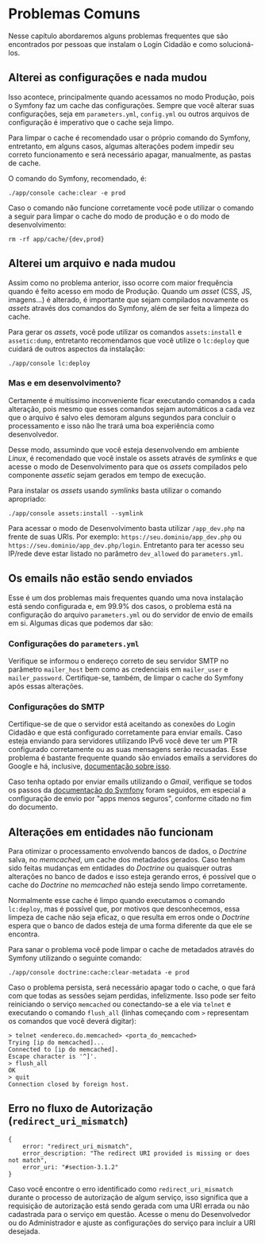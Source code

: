 Problemas Comuns
================

Nesse capítulo abordaremos alguns problemas frequentes que são encontrados por
pessoas que instalam o Login Cidadão e como solucioná-los.

Alterei as configurações e nada mudou
-------------------------------------

Isso acontece, principalmente quando acessamos no modo Produção, pois o Symfony
faz um cache das configurações. Sempre que você alterar suas configurações, seja
em `parameters.yml`, `config.yml` ou outros arquivos de configuração é imperativo
que o cache seja limpo.

Para limpar o cache é recomendado usar o próprio comando do Symfony, entretanto,
em alguns casos, algumas alterações podem impedir seu correto funcionamento e
será necessário apagar, manualmente, as pastas de cache.

O comando do Symfony, recomendado, é:

    ./app/console cache:clear -e prod

Caso o comando não funcione corretamente você pode utilizar o comando a seguir
para limpar o cache do modo de produção e o do modo de desenvolvimento:

    rm -rf app/cache/{dev,prod}

Alterei um arquivo e nada mudou
-------------------------------

Assim como no problema anterior, isso ocorre com maior frequência quando é feito
acesso em modo de Produção. Quando um *asset* (CSS, JS, imagens...) é alterado,
é importante que sejam compilados novamente os *assets* através dos comandos do
Symfony, além de ser feita a limpeza do cache.

Para gerar os *assets*, você pode utilizar os comandos `assets:install` e
`assetic:dump`, entretanto recomendamos que você utilize o `lc:deploy` que
cuidará de outros aspectos da instalação:

    ./app/console lc:deploy

### Mas e em desenvolvimento?

Certamente é muitíssimo inconveniente ficar executando comandos a cada alteração,
pois mesmo que esses comandos sejam automáticos a cada vez que o arquivo é salvo
eles demoram alguns segundos para concluir o processamento e isso não lhe trará
uma boa experiência como desenvolvedor.

Desse modo, assumindo que você esteja desenvolvendo em ambiente *Linux*, é
recomendado que você instale os assets através de *symlinks* e que acesse o modo
de Desenvolvimento para que os *assets* compilados pelo componente *assetic*
sejam gerados em tempo de execução.

Para instalar os *assets* usando *symlinks* basta utilizar o comando apropriado:

    ./app/console assets:install --symlink

Para acessar o modo de Desenvolvimento basta utilizar `/app_dev.php` na frente
de suas URIs. Por exemplo: `https://seu.dominio/app_dev.php` ou
`https://seu.dominio/app_dev.php/login`. Entretanto para ter acesso seu IP/rede
deve estar listado no parâmetro `dev_allowed` do `parameters.yml`.

Os emails não estão sendo enviados
----------------------------------

Esse é um dos problemas mais frequentes quando uma nova instalação está sendo
configurada e, em 99.9% dos casos, o problema está na configuração do arquivo
`parameters.yml` ou do servidor de envio de emails em si. Algumas dicas que
podemos dar são:

### Configurações do `parameters.yml`

Verifique se informou o endereço correto de seu servidor SMTP no parâmetro
`mailer_host` bem como as credenciais em `mailer_user` e `mailer_password`.
Certifique-se, também, de limpar o cache do Symfony após essas alterações.

### Configurações do SMTP

Certifique-se de que o servidor está aceitando as conexões do Login Cidadão e
que está configurado corretamente para enviar emails. Caso esteja enviando para
servidores utilizando IPv6 você deve ter um PTR configurado corretamente ou as
suas mensagens serão recusadas. Esse problema é bastante frequente quando são
enviados emails a servidores do Google e há, inclusive,
[documentação sobre isso](https://support.google.com/mail/answer/81126?p=IPv6AuthError&visit_id=1-636253930059328048-1270189812&rd=1#authentication).

Caso tenha optado por enviar emails utilizando o *Gmail*, verifique se todos os
passos da [documentação do Symfony](http://symfony.com/doc/2.8/email/gmail.html)
foram seguidos, em especial a configuração de envio por "apps menos seguros",
conforme citado no fim do documento.

Alterações em entidades não funcionam
-------------------------------------

Para otimizar o processamento envolvendo bancos de dados, o *Doctrine* salva,
no *memcached*, um cache dos metadados gerados. Caso tenham sido feitas mudanças
em entidades do *Doctrine* ou quaisquer outras alterações no banco de dados e
isso esteja gerando erros, é possível que o cache do *Doctrine* no *memcached*
não esteja sendo limpo corretamente.

Normalmente esse cache é limpo quando executamos o comando `lc:deploy`, mas é
possível que, por motivos que desconhecemos, essa limpeza de cache não seja
eficaz, o que resulta em erros onde o *Doctrine* espera que o banco de dados
esteja de uma forma diferente da que ele se encontra.

Para sanar o problema você pode limpar o cache de metadados através do Symfony
utilizando o seguinte comando:

    ./app/console doctrine:cache:clear-metadata -e prod

Caso o problema persista, será necessário apagar todo o cache, o que fará com
que todas as sessões sejam perdidas, infelizmente. Isso pode ser feito
reiniciando o serviço `memcached` ou conectando-se a ele via `telnet` e
executando o comando `flush_all` (linhas começando com `>` representam os
comandos que você deverá digitar):

    > telnet <endereco.do.memcached> <porta_do_memcached>
    Trying [ip do memcached]...
    Connected to [ip do memcached].
    Escape character is '^]'.
    > flush_all
    OK
    > quit
    Connection closed by foreign host.

Erro no fluxo de Autorização (`redirect_uri_mismatch`)
------------------------------------------------------

    {
        error: "redirect_uri_mismatch",
        error_description: "The redirect URI provided is missing or does not match",
        error_uri: "#section-3.1.2"
    }

Caso você encontre o erro identificado como `redirect_uri_mismatch` durante o
processo de autorização de algum serviço, isso significa que a requisição de
autorização está sendo gerada com uma URI errada ou não cadastrada para o
serviço em questão. Acesse o menu do Desenvolvedor ou do Administrador e ajuste
as configurações do serviço para incluir a URI desejada.
